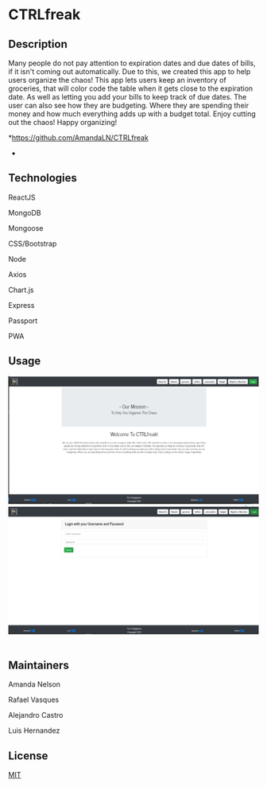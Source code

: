 # CTRLfreak

## Description
Many people do not pay attention to expiration dates and due dates of bills, if it isn't coming out automatically. Due to this, we created this app to help users organize the chaos! This app lets users keep an inventory of groceries, that will color code the table when it gets close to the expiration date. As well as letting you add your bills to keep track of due dates. The user can also see how they are budgeting. Where they are spending their money and how much everything adds up with a budget total. Enjoy cutting out the chaos! Happy organizing! 

*https://github.com/AmandaLN/CTRLfreak

*

## Technologies

ReactJS

MongoDB

Mongoose

CSS/Bootstrap

Node

Axios

Chart.js

Express

Passport

PWA

## Usage
![About](./client/public/assets/images/about.png)
![Login](./client/public/assets/images/login.png)
![]()
![]()
![]()

## Maintainers
Amanda Nelson

Rafael Vasques

Alejandro Castro

Luis Hernandez

## License
[MIT](https://choosealicense.com/licenses/mit/)